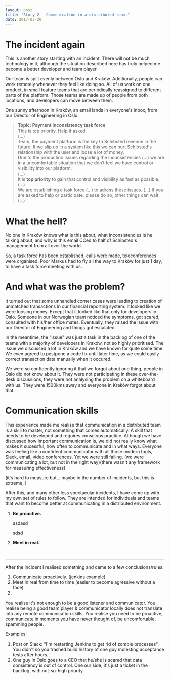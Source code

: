 ```yaml
---
layout: post
title: "Story 2 - Communication in a distributed team."
date: 2017-02-20
---
```


# The incident again

This is another story starting with an incident. There will not be much technology in it, although the situation described here has truly helped me become a better developer and team player.

Our team is split evenly between Oslo and Kraków. Additionally, people can work remotely whenever they feel like doing so. All of us work on one product, in small feature teams that are periodically reassigned to different parts of the platform. Those teams are made up of people from both locations, and developers can move between them.

One sunny afternoon in Kraków, an email lands in everyone's inbox, from our Director of Engineering in Oslo:

<blockquote>
<b>Topic: Payment inconsistency task force</b><br/>
This is top priority. Help if asked.<br/>
(...)<br/>
Team, the payment platform is the key to Schibsted revenue in the future. If we slip up in a system like this we can hurt Schibsted's relationship with the user and loose a lot of money.<br/>
Due to the production issues regarding the inconsistencies (...) we are in a uncomfortable situation that we don’t feel we have control or visibility into our platform.<br/>
(...)<br/>
It is <b>top priority</b> to gain that control and visibility as fast as possible.
(...)<br/>
We are establishing a task force (...) to adress these issues. (...) If you are asked to help or participate, please do so, other things can wait.<br/>
(...)
</blockquote>

# What the hell?

No one in Kraków knows what is this about, what inconsistencies is he talking about, and why is this email CCed to half of Schibsted's management from all over the world.

So, a task force has been established, calls were made, teleconferences were organised. Poor Markus had to fly all the way to Kraków for just 1 day, to have a task force meeting with us.

# And what was the problem?

It turned out that some unhandled corner cases were leading to creation of unmatched transactions in our financial reporting system. It looked like we were loosing money. Except that it looked like that only for developers in Oslo. Someone in our Norwegian team noticed the symptoms, got scared, consulted with his/her office mates. Eventually, they raised the issue with our Director of Engineering and things got escalated.

In the meantime, the "issue" was just a task in the backlog of one of the teams with a majority of developers in Kraków, not so highly prioritised. The issue we discussed a lot in Kraków and we have known for quite some time. We even agreed to postpone a code fix until later time, as we could easily correct transaction data manually when it occured.

We were so confidently ignoring it that we forgot about one thing, people in Oslo did not know about it. They were not participating in these over-the-desk discussions, they were not analysing the problem on a whiteboard with us. They were 1500kms away and everyone in Kraków forgot about that.

# Communication skills

This experience made me realise that communication in a distributed team is a skill to master, not something that comes automatically. A skill that needs to be developed and requires conscious practice. Although we have discussed how important communication is, we did not really know what makes it sucessful, how often to communicate and in what ways. Everyone was feeling like a confident communicator with all those modern tools, Slack, email, video conferences. Yet we were still failing. (we were communicating a lot, but not in the right way)(there wasn't any framework for measuring effectiveness)

(it's hard to measure but... maybe in the number of incidents, but this is extreme, )

After this, and many other less spectacular incidents, I have come up with my own set of rules to follow. They are intended for individuals and teams that want to become better at communicating in a distributed environment.

1. **Be proactive.**
   
   asdasd

   sdsd

2. **Meet in real.**

<br/>

---

After the incident I realised something and came to a few conclusions/rules.

1. Communicate proactively. (jenkins example)
2. Meet in real from time to time (easier to become agressive without a face)
3. 


You realise it's not enough to be a good listener and communicator.
You realise being a good team player & communicator locally does not translate into any remote communication skills.
You realise you need to be proactive, communicate in moments you have never thought of, be uncomfortable, spamming people.

Examples:
1. Post on Slack: "I'm restarting Jenkins to get rid of zombie processes". You didn't so you trashed build history of one guy molesting acceptance tests after hours.
2. One guy in Oslo goes to a CEO that he/she is scared that data consistency is out of control. One our side, it's just a ticket in the backlog, with not-so-high priority.